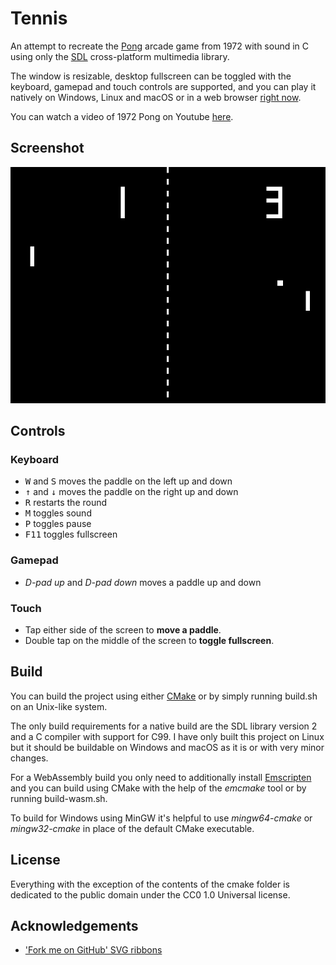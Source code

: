 # Tennis

An attempt to recreate the [Pong](https://en.wikipedia.org/wiki/Pong) arcade
game from 1972 with sound in C using only the [SDL](https://www.libsdl.org/)
cross-platform multimedia library.

The window is resizable, desktop fullscreen can be toggled with the keyboard,
gamepad and touch controls are supported, and you can play it natively on
Windows, Linux and macOS or in a web browser
[right now](https://catsocks.github.io/tennis-sdl).

You can watch a video of 1972 Pong on Youtube
[here](https://www.youtube.com/watch?v=fiShX2pTz9A).

## Screenshot

![Screenshot](screenshot.png)

## Controls

### Keyboard

* <kbd>W</kbd> and <kbd>S</kbd> moves the paddle on the left up and down
* <kbd>↑</kbd> and <kbd>↓</kbd> moves the paddle on the right up and down
* <kbd>R</kbd> restarts the round
* <kbd>M</kbd> toggles sound
* <kbd>P</kbd> toggles pause
* <kbd>F11</kbd> toggles fullscreen

### Gamepad

* _D-pad up_ and _D-pad down_ moves a paddle up and down

### Touch

* Tap either side of the screen to **move a paddle**.
* Double tap on the middle of the screen to **toggle fullscreen**.

## Build

You can build the project using either [CMake](https://cmake.org/) or by simply
running build.sh on an Unix-like system.

The only build requirements for a native build are the SDL library version 2 and
a C compiler with support for C99. I have only built this project on Linux but
it should be buildable on Windows and macOS as it is or with very minor changes.

For a WebAssembly build you only need to additionally install
[Emscripten](https://emscripten.org/index.html) and you can build using CMake
with the help of the _emcmake_ tool or by running build-wasm.sh.

To build for Windows using MinGW it's helpful to use _mingw64-cmake_ or
_mingw32-cmake_ in place of the default CMake executable.

## License

Everything with the exception of the contents of the cmake folder is dedicated
to the public domain under the CC0 1.0 Universal license.

## Acknowledgements

* ['Fork me on GitHub' SVG ribbons](https://github.com/Usecue/fork-me-on-github-svg-ribbons)
